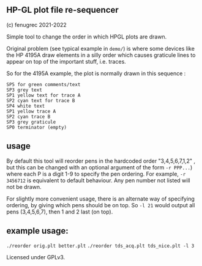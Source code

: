 ## HP-GL plot file re-sequencer
(c) fenugrec 2021-2022

Simple tool to change the order in which HPGL plots are drawn.

Original problem (see typical example in `demo/`) is where some devices like the HP 4195A draw elements in a silly order which causes graticule lines to appear on top of the important stuff, i.e. traces.

So for the 4195A example, the plot is normally drawn in this sequence :

```
SP5 for green comments/text
SP3 grey text
SP1 yellow text for trace A
SP2 cyan text for trace B
SP4 white text
SP1 yellow trace A
SP2 cyan trace B
SP3 grey graticule
SP0 terminator (empty)
```

## usage
By default this tool will reorder pens in the hardcoded order "3,4,5,6,7,1,2" , but this can be changed with an optional argument of the form `-r PPP...`) where each P is a digit 1-9 to specify the pen ordering.
For example, `-r 3456712` is equivalent to default behaviour. Any pen number not listed will not be drawn.

For slightly more convenient usage, there is an alternate way of specifying ordering, by giving which pens should be on top. So `-l 21` would output all pens (3,4,5,6,7), then 1 and 2 last (on top).


## example usage:
`./reorder orig.plt better.plt`
`./reorder tds_acq.plt tds_nice.plt -l 3`


Licensed under GPLv3.
